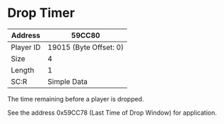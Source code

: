 #  Drop Timer
Address   | 59CC80
----------|-------------
Player ID | 19015 (Byte Offset: 0)
Size 	  | 4
Length 	  | 1
SC:R      | Simple Data

The time remaining before a player is dropped.

See the address 0x59CC78 (Last Time of Drop Window) for application.
